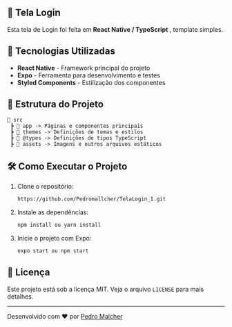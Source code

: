 ## 🔐 Tela Login

Esta tela de Login foi feita em **React Native / TypeScript** , template simples.

## 🚀 Tecnologias Utilizadas

- **React Native** - Framework principal do projeto
- **Expo** - Ferramenta para desenvolvimento e testes
- **Styled Components** - Estilização dos componentes

## 📂 Estrutura do Projeto

```
📂 src
 ┣ 📂 app -> Páginas e componentes principais
 ┣ 📂 themes -> Definições de temas e estilos
 ┣ 📂 @types -> Definições de tipos TypeScript
 ┣ 📂 assets -> Imagens e outros arquivos estáticos
```




## 🛠 Como Executar o Projeto

1. Clone o repositório:
   ```sh
   https://github.com/Pedromallcher/TelaLogin_1.git
   ```
2. Instale as dependências:
   ```sh
   npm install ou yarn install
   ```
3. Inicie o projeto com Expo:
   ```sh
   expo start ou npm start
   ```



## 📄 Licença

Este projeto está sob a licença MIT. Veja o arquivo `LICENSE` para mais detalhes.

---

Desenvolvido com ❤️ por [Pedro Malcher](https://github.com/Pedromallcher)



